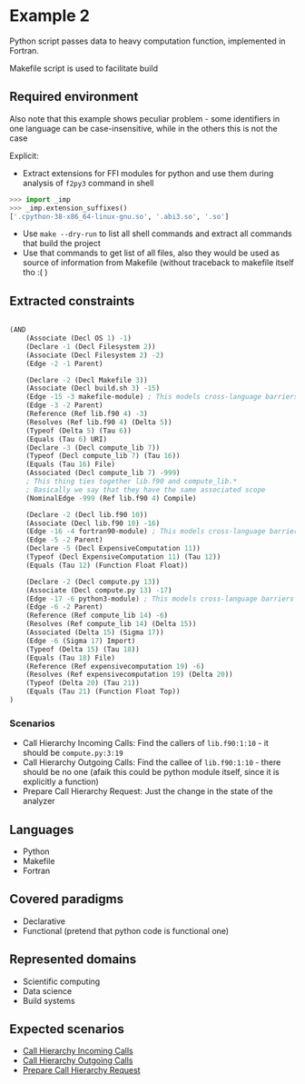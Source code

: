 
# Example 2

Python script passes data to heavy computation function, implemented in Fortran.

Makefile script is used to facilitate build

## Required environment

Also note that this example shows peculiar problem - some identifiers in one language can be case-insensitive, while in the others this is not the case

Explicit:
- Extract extensions for FFI modules for python and use them during analysis of `f2py3` command in shell
```python
>>> import _imp
>>> _imp.extension_suffixes()
['.cpython-38-x86_64-linux-gnu.so', '.abi3.so', '.so']
```
- Use `make --dry-run` to list all shell commands and extract all commands that build the project
- Use that commands to get list of all files, also they would be used as source of information from Makefile (without traceback to makefile itself tho :( )

## Extracted constraints

```lisp

(AND
    (Associate (Decl OS 1) -1)
    (Declare -1 (Decl Filesystem 2))
    (Associate (Decl Filesystem 2) -2)
    (Edge -2 -1 Parent)

    (Declare -2 (Decl Makefile 3))
    (Associate (Decl build.sh 3) -15)
    (Edge -15 -3 makefile-module) ; This models cross-language barriers
    (Edge -3 -2 Parent)
    (Reference (Ref lib.f90 4) -3)
    (Resolves (Ref lib.f90 4) (Delta 5))
    (Typeof (Delta 5) (Tau 6))
    (Equals (Tau 6) URI)
    (Declare -3 (Decl compute_lib 7))
    (Typeof (Decl compute_lib 7) (Tau 16))
    (Equals (Tau 16) File)
    (Associated (Decl compute_lib 7) -999)
    ; This thing ties together lib.f90 and compute_lib.*
    ; Basically we say that they have the same associated scope
    (NominalEdge -999 (Ref lib.f90 4) Compile)

    (Declare -2 (Decl lib.f90 10))
    (Associate (Decl lib.f90 10) -16)
    (Edge -16 -4 fortran90-module) ; This models cross-language barriers
    (Edge -5 -2 Parent)
    (Declare -5 (Decl ExpensiveComputation 11))
    (Typeof (Decl ExpensiveComputation 11) (Tau 12))
    (Equals (Tau 12) (Function Float Float))

    (Declare -2 (Decl compute.py 13))
    (Associate (Decl compute.py 13) -17)
    (Edge -17 -6 python3-module) ; This models cross-language barriers
    (Edge -6 -2 Parent)
    (Reference (Ref compute_lib 14) -6)
    (Resolves (Ref compute_lib 14) (Delta 15))
    (Associated (Delta 15) (Sigma 17))
    (Edge -6 (Sigma 17) Import)
    (Typeof (Delta 15) (Tau 18))
    (Equals (Tau 18) File)
    (Reference (Ref expensivecomputation 19) -6)
    (Resolves (Ref expensivecomputation 19) (Delta 20))
    (Typeof (Delta 20) (Tau 21))
    (Equals (Tau 21) (Function Float Top))
)

```

### Scenarios

- Call Hierarchy Incoming Calls: Find the callers of `lib.f90:1:10` - it should be `compute.py:3:19`
- Call Hierarchy Outgoing Calls: Find the callee of `lib.f90:1:10` - there should be no one (afaik this could be python module itself, since it is explicitly a function)
- Prepare Call Hierarchy Request: Just the change in the state of the analyzer

## Languages

- Python
- Makefile
- Fortran

## Covered paradigms

- Declarative
- Functional (pretend that python code is functional one)

## Represented domains

- Scientific computing
- Data science
- Build systems

## Expected scenarios

- [Call Hierarchy Incoming Calls](https://microsoft.github.io/language-server-protocol/specifications/lsp/3.17/specification/#callHierarchy_incomingCalls)
- [Call Hierarchy Outgoing Calls](https://microsoft.github.io/language-server-protocol/specifications/lsp/3.17/specification/#callHierarchy_outgoingCalls)
- [Prepare Call Hierarchy Request](https://microsoft.github.io/language-server-protocol/specifications/lsp/3.17/specification/#textDocument_prepareCallHierarchy)
